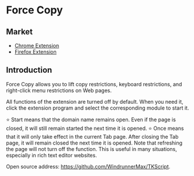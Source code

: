 # Force Copy

## Market
* [Chrome Extension](https://chrome.google.com/webstore/detail/force-copy/cceclgeciefpanebkfkogecbjjchmico)
* [Firefox Extension](https://addons.mozilla.org/en-US/firefox/addon/force-copy/)

## Introduction
Force Copy allows you to lift copy restrictions, keyboard restrictions, and right-click menu restrictions on Web pages.

All functions of the extension are turned off by default. When you need it, click the extension program and select the corresponding module to start it.

⭐ Start means that the domain name remains open. Even if the page is closed, it will still remain started the next time it is opened.
⭐ Once means that it will only take effect in the current Tab page. After closing the Tab page, it will remain closed the next time it is opened. Note that refreshing the page will not turn off the function. This is useful in many situations, especially in rich text editor websites.

Open source address: https://github.com/WindrunnerMax/TKScript.

